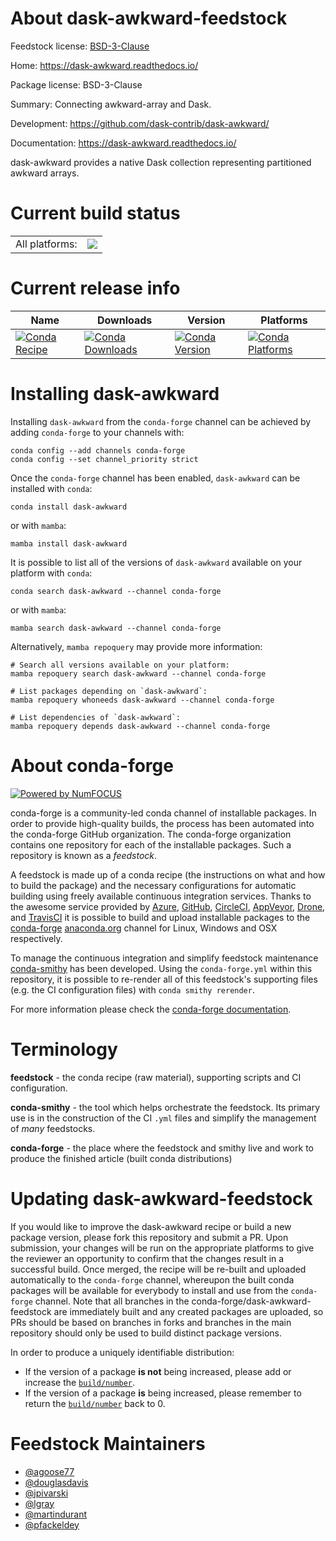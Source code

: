 About dask-awkward-feedstock
============================

Feedstock license: [BSD-3-Clause](https://github.com/conda-forge/dask-awkward-feedstock/blob/main/LICENSE.txt)

Home: https://dask-awkward.readthedocs.io/

Package license: BSD-3-Clause

Summary: Connecting awkward-array and Dask.

Development: https://github.com/dask-contrib/dask-awkward/

Documentation: https://dask-awkward.readthedocs.io/

dask-awkward provides a native Dask collection representing
partitioned awkward arrays.

Current build status
====================


<table><tr><td>All platforms:</td>
    <td>
      <a href="https://dev.azure.com/conda-forge/feedstock-builds/_build/latest?definitionId=17502&branchName=main">
        <img src="https://dev.azure.com/conda-forge/feedstock-builds/_apis/build/status/dask-awkward-feedstock?branchName=main">
      </a>
    </td>
  </tr>
</table>

Current release info
====================

| Name | Downloads | Version | Platforms |
| --- | --- | --- | --- |
| [![Conda Recipe](https://img.shields.io/badge/recipe-dask--awkward-green.svg)](https://anaconda.org/conda-forge/dask-awkward) | [![Conda Downloads](https://img.shields.io/conda/dn/conda-forge/dask-awkward.svg)](https://anaconda.org/conda-forge/dask-awkward) | [![Conda Version](https://img.shields.io/conda/vn/conda-forge/dask-awkward.svg)](https://anaconda.org/conda-forge/dask-awkward) | [![Conda Platforms](https://img.shields.io/conda/pn/conda-forge/dask-awkward.svg)](https://anaconda.org/conda-forge/dask-awkward) |

Installing dask-awkward
=======================

Installing `dask-awkward` from the `conda-forge` channel can be achieved by adding `conda-forge` to your channels with:

```
conda config --add channels conda-forge
conda config --set channel_priority strict
```

Once the `conda-forge` channel has been enabled, `dask-awkward` can be installed with `conda`:

```
conda install dask-awkward
```

or with `mamba`:

```
mamba install dask-awkward
```

It is possible to list all of the versions of `dask-awkward` available on your platform with `conda`:

```
conda search dask-awkward --channel conda-forge
```

or with `mamba`:

```
mamba search dask-awkward --channel conda-forge
```

Alternatively, `mamba repoquery` may provide more information:

```
# Search all versions available on your platform:
mamba repoquery search dask-awkward --channel conda-forge

# List packages depending on `dask-awkward`:
mamba repoquery whoneeds dask-awkward --channel conda-forge

# List dependencies of `dask-awkward`:
mamba repoquery depends dask-awkward --channel conda-forge
```


About conda-forge
=================

[![Powered by
NumFOCUS](https://img.shields.io/badge/powered%20by-NumFOCUS-orange.svg?style=flat&colorA=E1523D&colorB=007D8A)](https://numfocus.org)

conda-forge is a community-led conda channel of installable packages.
In order to provide high-quality builds, the process has been automated into the
conda-forge GitHub organization. The conda-forge organization contains one repository
for each of the installable packages. Such a repository is known as a *feedstock*.

A feedstock is made up of a conda recipe (the instructions on what and how to build
the package) and the necessary configurations for automatic building using freely
available continuous integration services. Thanks to the awesome service provided by
[Azure](https://azure.microsoft.com/en-us/services/devops/), [GitHub](https://github.com/),
[CircleCI](https://circleci.com/), [AppVeyor](https://www.appveyor.com/),
[Drone](https://cloud.drone.io/welcome), and [TravisCI](https://travis-ci.com/)
it is possible to build and upload installable packages to the
[conda-forge](https://anaconda.org/conda-forge) [anaconda.org](https://anaconda.org/)
channel for Linux, Windows and OSX respectively.

To manage the continuous integration and simplify feedstock maintenance
[conda-smithy](https://github.com/conda-forge/conda-smithy) has been developed.
Using the ``conda-forge.yml`` within this repository, it is possible to re-render all of
this feedstock's supporting files (e.g. the CI configuration files) with ``conda smithy rerender``.

For more information please check the [conda-forge documentation](https://conda-forge.org/docs/).

Terminology
===========

**feedstock** - the conda recipe (raw material), supporting scripts and CI configuration.

**conda-smithy** - the tool which helps orchestrate the feedstock.
                   Its primary use is in the construction of the CI ``.yml`` files
                   and simplify the management of *many* feedstocks.

**conda-forge** - the place where the feedstock and smithy live and work to
                  produce the finished article (built conda distributions)


Updating dask-awkward-feedstock
===============================

If you would like to improve the dask-awkward recipe or build a new
package version, please fork this repository and submit a PR. Upon submission,
your changes will be run on the appropriate platforms to give the reviewer an
opportunity to confirm that the changes result in a successful build. Once
merged, the recipe will be re-built and uploaded automatically to the
`conda-forge` channel, whereupon the built conda packages will be available for
everybody to install and use from the `conda-forge` channel.
Note that all branches in the conda-forge/dask-awkward-feedstock are
immediately built and any created packages are uploaded, so PRs should be based
on branches in forks and branches in the main repository should only be used to
build distinct package versions.

In order to produce a uniquely identifiable distribution:
 * If the version of a package **is not** being increased, please add or increase
   the [``build/number``](https://docs.conda.io/projects/conda-build/en/latest/resources/define-metadata.html#build-number-and-string).
 * If the version of a package **is** being increased, please remember to return
   the [``build/number``](https://docs.conda.io/projects/conda-build/en/latest/resources/define-metadata.html#build-number-and-string)
   back to 0.

Feedstock Maintainers
=====================

* [@agoose77](https://github.com/agoose77/)
* [@douglasdavis](https://github.com/douglasdavis/)
* [@jpivarski](https://github.com/jpivarski/)
* [@lgray](https://github.com/lgray/)
* [@martindurant](https://github.com/martindurant/)
* [@pfackeldey](https://github.com/pfackeldey/)

